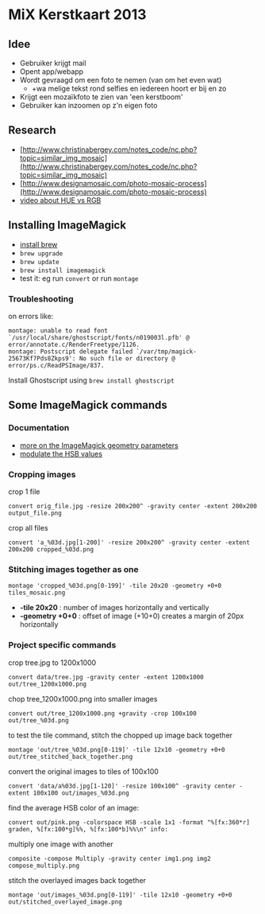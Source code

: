 # MiX Kerstkaart 2013

## Idee
* Gebruiker krijgt mail
* Opent app/webapp
* Wordt gevraagd om een foto te nemen (van om het even wat)
    * +wa melige tekst rond selfies en iedereen hoort er bij en zo
* Krijgt een mozaïkfoto te zien van 'een kerstboom'
* Gebruiker kan inzoomen op z'n eigen foto

## Research
* [http://www.christinabergey.com/notes_code/nc.php?topic=similar_img_mosaic](http://www.christinabergey.com/notes_code/nc.php?topic=similar_img_mosaic)
* [http://www.designamosaic.com/photo-mosaic-process](http://www.designamosaic.com/photo-mosaic-process)
* [video about HUE vs RGB](http://www.youtube.com/watch?v=wp-fZ-2aUWo)


## Installing ImageMagick
* [install brew](http://brew.sh/)
* ```brew upgrade```
* ```brew update```
* ```brew install imagemagick```
* test it: eg run ```convert``` or run ```montage```

### Troubleshooting
on errors like:
```
montage: unable to read font `/usr/local/share/ghostscript/fonts/n019003l.pfb' @ error/annotate.c/RenderFreetype/1126.
montage: Postscript delegate failed `/var/tmp/magick-25673Kf7Pds8Zkps9': No such file or directory @ error/ps.c/ReadPSImage/837.
```
Install Ghostscript using ```brew install ghostscript```


## Some ImageMagick commands

### Documentation
* [more on the ImageMagick geometry parameters](http://www.imagemagick.org/script/command-line-processing.php#geometry)
* [modulate the HSB values](http://www.imagemagick.org/Usage/color_mods/#modulate)

### Cropping images
crop 1 file
```    
convert orig_file.jpg -resize 200x200^ -gravity center -extent 200x200 output_file.png
```
crop all files
```
convert 'a_%03d.jpg[1-200]' -resize 200x200^ -gravity center -extent 200x200 cropped_%03d.png
```

### Stitching images together as one
```
montage 'cropped_%03d.png[0-199]' -tile 20x20 -geometry +0+0 tiles_mosaic.png
```
* **-tile 20x20** : number of images horizontally and vertically
* **-geometry +0+0** : offset of image (+10+0) creates a margin of 20px horizontally

### Project specific commands
crop tree.jpg to 1200x1000
```
convert data/tree.jpg -gravity center -extent 1200x1000 out/tree_1200x1000.png
```

chop tree_1200x1000.png into smaller images
```
convert out/tree_1200x1000.png +gravity -crop 100x100 out/tree_%03d.png
```

to test the tile command, stitch the chopped up image back together
```
montage 'out/tree_%03d.png[0-119]' -tile 12x10 -geometry +0+0 out/tree_stitched_back_together.png
```

convert the original images to tiles of 100x100
```
convert 'data/a%03d.jpg[1-120]' -resize 100x100^ -gravity center -extent 100x100 out/images_%03d.png
```

find the average HSB color of an image:
```
convert out/pink.png -colorspace HSB -scale 1x1 -format "%[fx:360*r] graden, %[fx:100*g]%%, %[fx:100*b]%%\n" info:
```

multiply one image with another
```
composite -compose Multiply -gravity center img1.png img2 compose_multiply.png
```

stitch the overlayed images back together
```
montage 'out/images_%03d.png[0-119]' -tile 12x10 -geometry +0+0 out/stitched_overlayed_image.png
```
